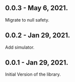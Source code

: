 ## 0.0.3 - May 6, 2021.

Migrate to null safety.

## 0.0.2 - Jan 29, 2021.

Add simulator.

## 0.0.1 - Jan 29, 2021.

Initial Version of the library.
